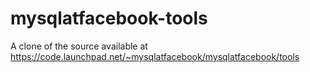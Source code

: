 # mysqlatfacebook-tools
A clone of the source available at https://code.launchpad.net/~mysqlatfacebook/mysqlatfacebook/tools
